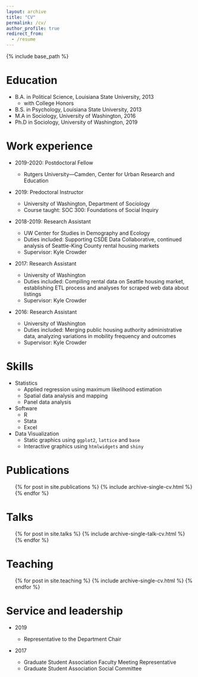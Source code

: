 ```yaml
---
layout: archive
title: "CV"
permalink: /cv/
author_profile: true
redirect_from:
  - /resume
---
```


{% include base_path %}

Education
======

* B.A. in Political Science, Louisiana State University, 2013
  * with College Honors
* B.S. in Psychology, Louisiana State University, 2013
* M.A in Sociology, University of Washington, 2016
* Ph.D in Sociology, University of Washington, 2019

Work experience
======

* 2019-2020: Postdoctoral Fellow
  - Rutgers University—Camden, Center for Urban Research and Education

* 2019: Predoctoral Instructor
  * University of Washington, Department of Sociology
  * Course taught: SOC 300: Foundations of Social Inquiry

* 2018-2019: Research Assistant
  * UW Center for Studies in Demography and Ecology
  * Duties included: Supporting CSDE Data Collaborative, continued analysis of Seattle-King County rental housing markets
  * Supervisor: Kyle Crowder

* 2017: Research Assistant
  * University of Washington
  * Duties included: Compiling rental data on Seattle housing market, establishing ETL process and analyses for scraped web data about listings
  * Supervisor: Kyle Crowder

* 2016: Research Assistant
  * University of Washington
  * Duties included: Merging public housing authority administrative data, analyzing variations in mobility frequency and outcomes
  * Supervisor: Kyle Crowder

Skills
======

* Statistics
  * Applied regression using maximum likelihood estimation
  * Spatial data analysis and mapping
  * Panel data analysis
* Software
  * R
  * Stata
  * Excel
* Data Visualization
  * Static graphics using `ggplot2`, `lattice` and `base`
  * Interactive graphics using `htmlwidgets` and `shiny`

Publications
======
  <ul>{% for post in site.publications %}
    {% include archive-single-cv.html %}
  {% endfor %}</ul>

Talks
======
  <ul>{% for post in site.talks %}
    {% include archive-single-talk-cv.html %}
  {% endfor %}</ul>

Teaching
======
  <ul>{% for post in site.teaching %}
    {% include archive-single-cv.html %}
  {% endfor %}</ul>

Service and leadership
======

* 2019
  * Representative to the Department Chair

* 2017
  * Graduate Student Association Faculty Meeting Representative
  * Graduate Student Association Social Committee
